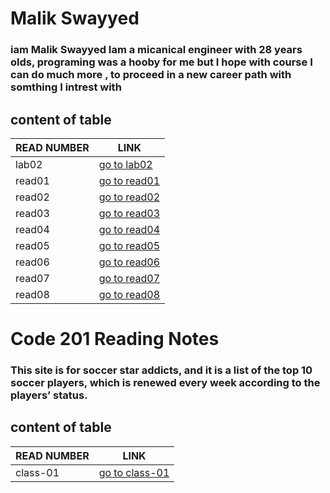 # Malik Swayyed
### iam Malik Swayyed Iam a micanical engineer with 28 years olds, programing was a hooby for me but I hope with course I can do much more , to proceed in a new career path with somthing I intrest with

## content of table

|READ NUMBER|LINK|
|------------|-------------|
|lab02|[ go to lab02](lab02.md)|
|read01|[go to read01](read01.md)|
|read02|[go to read02](read02.md)|
|read03|[go to read03](read03.md)|
|read04|[go to read04](read04.md)|
|read05|[go to read05](read05.md)|
|read06|[go to read06](read06.md)|
|read07|[go to read07](read07.md)|
|read08|[go to read08](read08.md)|

# Code 201 Reading Notes
### This site is for soccer star addicts, and it is a list of the top 10 soccer players, which is renewed every week according to the players’ status.

## content of table
|READ NUMBER|LINK|
|------------|-------------|
|class-01|[go to class-01](class-01)|